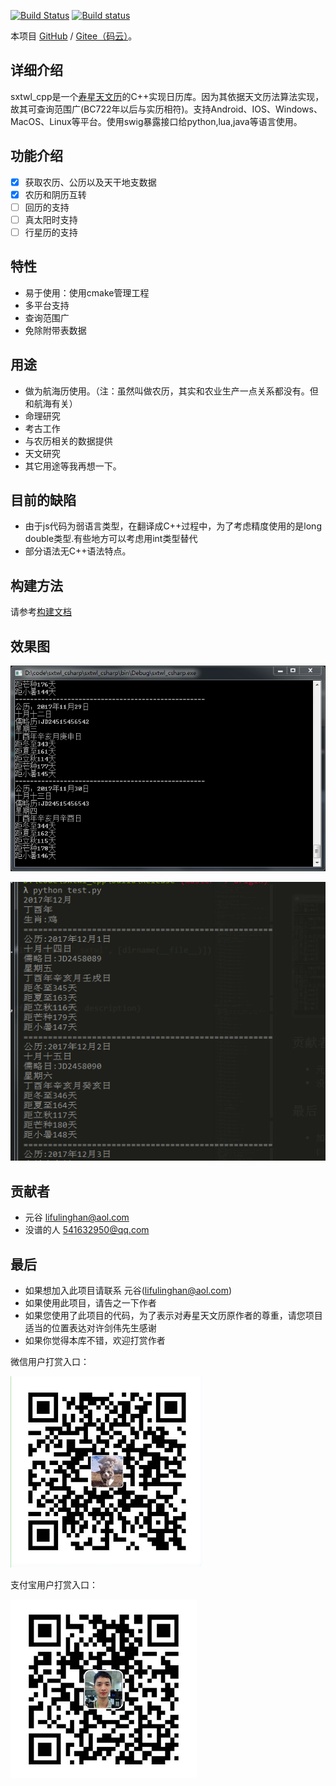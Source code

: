 
[![Build Status](https://travis-ci.org/yuangu/sxtwl_cpp.svg?branch=master)](https://travis-ci.org/yuangu/sxtwl_cpp)
[![Build status](https://ci.appveyor.com/api/projects/status/i78d0p0dggp9v475?svg=true)](https://ci.appveyor.com/project/yuangu/sxtwl-cpp)

本项目 [GitHub](https://github.com/yuangu/sxtwl_cpp) / [Gitee（码云）](https://gitee.com/yuangu/sxtwl)。
## 详细介绍

sxtwl_cpp是一个[寿星天文历](http://www.nongli.net/sxwnl/)的C++实现日历库。因为其依据天文历法算法实现，故其可查询范围广(BC722年以后与实历相符)。支持Android、IOS、Windows、MacOS、Linux等平台。使用swig暴露接口给python,lua,java等语言使用。


## 功能介绍

- [x]  获取农历、公历以及天干地支数据
- [x]  农历和阴历互转
- [ ]  回历的支持
- [ ]  真太阳时支持
- [ ]  行星历的支持

## 特性

* 易于使用：使用cmake管理工程
* 多平台支持
* 查询范围广
* 免除附带表数据

## 用途

*  做为航海历使用。（注：虽然叫做农历，其实和农业生产一点关系都没有。但和航海有关）
*  命理研究
*  考古工作
*  与农历相关的数据提供 
*  天文研究
*  其它用途等我再想一下。


## 目前的缺陷

* 由于js代码为弱语言类型，在翻译成C++过程中，为了考虑精度使用的是long double类型.有些地方可以考虑用int类型替代
* 部分语法无C++语法特点。

## 构建方法

请参考[构建文档](doc/如何构建.md)

## 效果图

![C#的执行效果图](doc/img/csharp_img.png)


![python的执行效果图](doc/img/python.png)


## 贡献者

* 元谷  <lifulinghan@aol.com>
* 没谱的人 <541632950@qq.com> 

## 最后

* 如果想加入此项目请联系 元谷(lifulinghan@aol.com)
* 如果使用此项目，请告之一下作者
* 如果您使用了此项目的代码，为了表示对寿星天文历原作者的尊重，请您项目适当的位置表达对许剑伟先生感谢
* 如果你觉得本库不错，欢迎打赏作者


微信用户打赏入口：

![微信支付](doc/img/webchat.png)    


支付宝用户打赏入口：

![支付宝](doc/img/ali.png)
